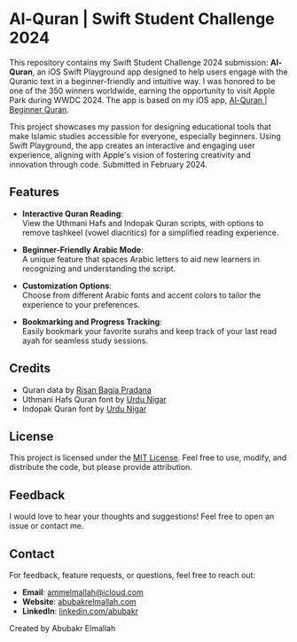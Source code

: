 # Al-Quran | Swift Student Challenge 2024

This repository contains my Swift Student Challenge 2024 submission: **Al-Quran**, an iOS Swift Playground app designed to help users engage with the Quranic text in a beginner-friendly and intuitive way. I was honored to be one of the 350 winners worldwide, earning the opportunity to visit Apple Park during WWDC 2024. The app is based on my iOS app, [Al-Quran | Beginner Quran](https://apps.apple.com/us/app/al-quran-beginner-quran/id6474894373?platform=iphone).

This project showcases my passion for designing educational tools that make Islamic studies accessible for everyone, especially beginners. Using Swift Playground, the app creates an interactive and engaging user experience, aligning with Apple's vision of fostering creativity and innovation through code.
Submitted in February 2024.

## Features

- **Interactive Quran Reading**:  
  View the Uthmani Hafs and Indopak Quran scripts, with options to remove tashkeel (vowel diacritics) for a simplified reading experience.

- **Beginner-Friendly Arabic Mode**:  
  A unique feature that spaces Arabic letters to aid new learners in recognizing and understanding the script.

- **Customization Options**:  
  Choose from different Arabic fonts and accent colors to tailor the experience to your preferences.

- **Bookmarking and Progress Tracking**:  
  Easily bookmark your favorite surahs and keep track of your last read ayah for seamless study sessions.

## Credits

- Quran data by [Risan Bagja Pradana](https://github.com/risan/quran-json)
- Uthmani Hafs Quran font by [Urdu Nigar](https://urdunigaar.com/download/hafs-quran-ttf-font/)
- Indopak Quran font by [Urdu Nigar](https://urdunigaar.com/download/al-mushaf-arabic-font-ttf-font-download/)

## License

This project is licensed under the [MIT License](LICENSE). Feel free to use, modify, and distribute the code, but please provide attribution.

## Feedback

I would love to hear your thoughts and suggestions! Feel free to open an issue or contact me.

## Contact

For feedback, feature requests, or questions, feel free to reach out:
- **Email**: ammelmallah@icloud.com
- **Website**: [abubakrelmallah.com](https://abubakrelmallah.com/)
- **LinkedIn**: [linkedin.com/abubakr](https://www.linkedin.com/in/abubakr-elmallah-416a0b273/)

Created by Abubakr Elmallah
